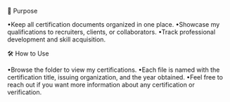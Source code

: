 🎯 Purpose

•Keep all certification documents organized in one place.
•Showcase my qualifications to recruiters, clients, or collaborators.
•Track professional development and skill acquisition.

🛠️ How to Use

•Browse the folder to view my certifications.
•Each file is named with the certification title, issuing organization, and the year obtained.
•Feel free to reach out if you want more information about any certification or verification.
